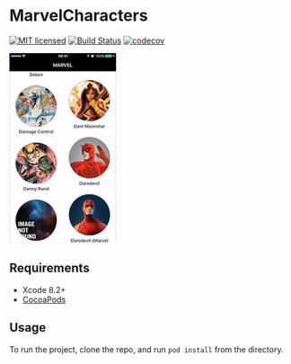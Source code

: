 # MarvelCharacters

[![MIT licensed](https://img.shields.io/badge/license-MIT-blue.svg)](https://raw.githubusercontent.com/hyperium/hyper/master/LICENSE) 
[![Build Status](https://travis-ci.org/ciceroduarte/MarvelCharacters.svg?branch=master)](https://travis-ci.org/ciceroduarte/MarvelCharacters)
[![codecov](https://codecov.io/gh/ciceroduarte/MarvelCharacters/branch/master/graph/badge.svg)](https://codecov.io/gh/ciceroduarte/MarvelCharacters)

![image0][img0]

## Requirements

- Xcode 8.2+
- [CocoaPods](http://cocoapods.org/)

## Usage

To run the project, clone the repo, and run `pod install` from the directory.

[img0]:https://raw.githubusercontent.com/ciceroduarte/MarvelCharacters/master/images/transition.gif
